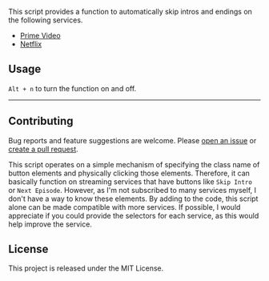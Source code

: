 This script provides a function to automatically skip intros and endings on the following services.

- [Prime Video](https://amazon.co.jp/gp/video/storefront)
- [Netflix](https://netflix.com)

## Usage

`Alt + n` to turn the function on and off.

---

## Contributing

Bug reports and feature suggestions are welcome. Please [open an issue](https://github.com/yossy17/streaming-services-skipper/issues) or [create a pull request](https://github.com/yossy17/streaming-services-skipper/pulls).

This script operates on a simple mechanism of specifying the class name of button elements and physically clicking those elements.
Therefore, it can basically function on streaming services that have buttons like `Skip Intro` or `Next Episode`.
However, as I'm not subscribed to many services myself, I don't have a way to know these elements.
By adding to the code, this script alone can be made compatible with more services.
If possible, I would appreciate if you could provide the selectors for each service, as this would help improve the service.

## License

This project is released under the MIT License.
